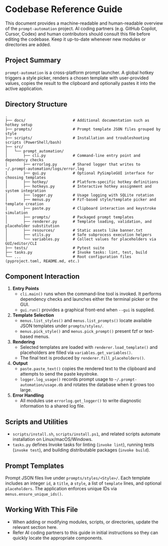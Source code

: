 # Codebase Reference Guide

This document provides a machine-readable and human-readable overview of the `prompt-automation` project. AI coding partners (e.g. GitHub Copilot, Cursor, Codex) and human contributors should consult this file before editing the codebase. Keep it up-to-date whenever new modules or directories are added.

## Project Summary

`prompt-automation` is a cross-platform prompt launcher. A global hotkey triggers a style picker, renders a chosen template with user-provided values, copies the result to the clipboard and optionally pastes it into the active application.

## Directory Structure

```
.
├── docs/                     # Additional documentation such as hotkey setup
├── prompts/                  # Prompt template JSON files grouped by style
├── scripts/                  # Installation and troubleshooting scripts (PowerShell/bash)
├── src/
│   └── prompt_automation/
│       ├── cli.py            # Command-line entry point and dependency checks
│       ├── errorlog.py       # Shared logger that writes to ~/.prompt-automation/logs/error.log
│       ├── gui.py            # Optional PySimpleGUI interface for choosing templates
│       ├── hotkey/           # Platform-specific hotkey definitions
│       ├── hotkeys.py        # Interactive hotkey assignment and system integration
│       ├── logger.py         # Usage logging with SQLite rotation
│       ├── menus.py          # Fzf-based style/template picker and template creation
│       ├── paste.py          # Clipboard interaction and keystroke simulation
│       ├── prompts/          # Packaged prompt templates
│       ├── renderer.py       # Template loading, validation, and placeholder substitution
│       ├── resources/        # Static assets like banner.txt
│       ├── utils.py          # Safe subprocess execution helpers
│       └── variables.py      # Collect values for placeholders via GUI/editor/CLI
├── tests/                    # Pytest suite
├── tasks.py                  # Invoke tasks: lint, test, build
└── ...                       # Root configuration files (pyproject.toml, README.md, etc.)
```

## Component Interaction

1. **Entry Points**
   - `cli.main()` runs when the command-line tool is invoked. It performs dependency checks and launches either the terminal picker or the GUI.
   - `gui.run()` provides a graphical front-end when `--gui` is supplied.
2. **Template Selection**
   - `menus.list_styles()` and `menus.list_prompts()` locate available JSON templates under `prompts/styles/`.
   - `menus.pick_style()` and `menus.pick_prompt()` present fzf or text-based menus.
3. **Rendering**
   - Selected templates are loaded with `renderer.load_template()` and placeholders are filled via `variables.get_variables()`.
   - The final text is produced by `renderer.fill_placeholders()`.
4. **Output**
   - `paste.paste_text()` copies the rendered text to the clipboard and attempts to send the paste keystroke.
   - `logger.log_usage()` records prompt usage to `~/.prompt-automation/usage.db` and rotates the database when it grows too large.
5. **Error Handling**
   - All modules use `errorlog.get_logger()` to write diagnostic information to a shared log file.

## Scripts and Utilities

- `scripts/install.sh`, `scripts/install.ps1`, and related scripts automate installation on Linux/macOS/Windows.
- `tasks.py` defines Invoke tasks for linting (`invoke lint`), running tests (`invoke test`), and building distributable packages (`invoke build`).

## Prompt Templates

Prompt JSON files live under `prompts/styles/<Style>/`. Each template includes an integer `id`, a `title`, a `style`, a list of `template` lines, and optional `placeholders`. The application enforces unique IDs via `menus.ensure_unique_ids()`.

## Working With This File

- When adding or modifying modules, scripts, or directories, update the relevant section here.
- Refer AI coding partners to this guide in initial instructions so they can quickly locate the appropriate components.



